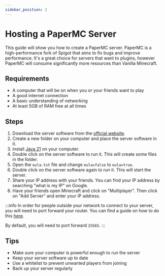 ```yaml
---
sidebar_position: 2
---
```


# Hosting a PaperMC Server
This guide will show you how to create a PaperMC server. PaperMC is a high-performance fork of Spigot that aims to fix bugs and improve performance. It's a great choice for servers that want to plugins, however PaperMC will consume significantly more resources than Vanilla Minecraft.

## Requirements
- A computer that will be on when you or your friends want to play
- A good internet connection
- A basic understanding of networking
- At least 5GB of RAM free at all times

## Steps
1. Download the server software from the [official website](https://papermc.io/downloads).
2. Create a new folder on your computer and place the server software in it.
3. Install [Java 21](/installing-java) on your computer.
4. Double click on the server software to run it. This will create some files in the folder.
5. Open the `eula.txt` file and change `eula=false` to `eula=true`.
6. Double click on the server software again to run it. This will start the server.
7. Share your IP address with your friends. You can find your IP address by searching "what is my IP" on Google.
8. Have your friends open Minecraft and click on "Multiplayer". Then click on "Add Server" and enter your IP address.

:::info
In order for people outside your network to connect to your server, you will need to port forward your router. You can find a guide on how to do this [here](https://portforward.com/how-to-port-forward/).

By default, you will need to port forward `25565`.
:::

## Tips
- Make sure your computer is powerful enough to run the server
- Keep your server software up to date
- Use a whitelist to prevent unwanted players from joining
- Back up your server regularly